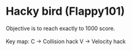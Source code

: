 # Hacky bird (Flappy101)

Objective is to reach exactly to 1000 score.<br></br>
Key map:
C -> Collision hack
V -> Velocity hack
